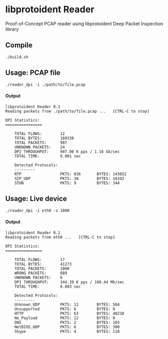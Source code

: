 # libprotoident Reader
Proof-of-Concept PCAP reader using libprotoident Deep Packet Inspection library


## Compile
```
./build.sh
```

## Usage: PCAP file
```
./reader_dpi -i ./path/to/file.pcap
```

#### Output
```
libprotoident Reader 0.1 
Reading packets from ./path/to/file.pcap ...   [CTRL-C to stop]

DPI Statistics:
================

	TOTAL FLOWS: 		12
	TOTAL BYTES: 		160338
	TOTAL PACKETS: 		907
	UNKNOWN PACKETS: 	24
	DPI THROUGHPUT: 	907.08 K pps / 1.16 Gb/sec
	TOTAL TIME: 		0.001 sec

	Detected Protocols:
	---------
	RTP                 PKTS: 836       BYTES: 143652    
	SIP_UDP             PKTS: 38        BYTES: 16342     
	STUN                PKTS: 9         BYTES: 344     

```

## Usage: Live device
```
./reader_dpi -i eth0 -s 1000
```

#### Output
```
libprotoident Reader 0.1 
Reading packets from eth0 ... 	[CTRL-C to stop]

DPI Statistics:
================

	TOTAL FLOWS: 		17
	TOTAL BYTES: 		41273
	TOTAL PACKETS: 		1000
	WRONG PACKETS: 		889
	UNKNOWN PACKETS: 	6
	DPI THROUGHPUT: 	344.39 K pps / 108.44 Mb/sec
	TOTAL TIME: 		0.003 sec

	Detected Protocols:
	---------
	Unknown_UDP         PKTS: 12        BYTES: 504       
	Unsupported         PKTS: 6         BYTES: 0         
	HTTP                PKTS: 63        BYTES: 40238     
	No_Payload          PKTS: 12        BYTES: 0         
	DNS                 PKTS: 2         BYTES: 103       
	NetBIOS_UDP         PKTS: 6         BYTES: 300       
	Skype               PKTS: 4         BYTES: 128       
```

